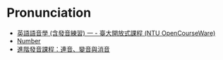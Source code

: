 # Pronunciation

* [英語語音學 (含發音練習) 一 - 臺大開放式課程 (NTU OpenCourseWare)](http://ocw.aca.ntu.edu.tw/ntu-ocw/ocw/cou/101S102/1/V/1)
* [Number](http://ananedu.com/a/1/27/numbers.htm)
* [進階發音課程：連音、變音與消音](http://www.wordsgo.com/english/pronunciation/english-pronunciation-menu.html)
